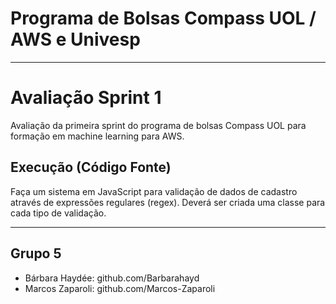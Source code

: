# Programa de Bolsas Compass UOL / AWS e Univesp
***
# Avaliação Sprint 1
Avaliação da primeira sprint do programa de bolsas Compass UOL para formação em machine learning para AWS.

## Execução (Código Fonte)
Faça um sistema em JavaScript para validação de dados de cadastro através de expressões regulares (regex). Deverá ser criada uma classe para cada tipo de validação.
***
## Grupo 5
- Bárbara Haydée: github.com/Barbarahayd
- Marcos Zaparoli: github.com/Marcos-Zaparoli